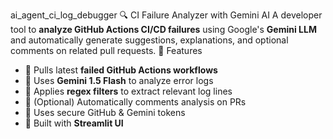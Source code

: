 ai_agent_ci_log_debugger
🔍 CI Failure Analyzer with Gemini AI
A developer tool to **analyze GitHub Actions CI/CD failures** using Google's **Gemini LLM** and automatically generate suggestions, explanations, and optional comments on related pull requests.
🚀 Features

- 🔎 Pulls latest **failed GitHub Actions workflows**
- 🧠 Uses **Gemini 1.5 Flash** to analyze error logs
- 📌 Applies **regex filters** to extract relevant log lines
- 💬 (Optional) Automatically comments analysis on PRs
- 🔐 Uses secure GitHub & Gemini tokens
- 🎨 Built with **Streamlit UI**

